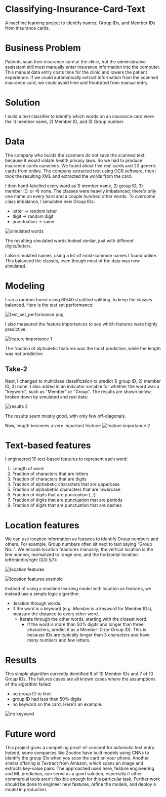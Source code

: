 # Classifying-Insurance-Card-Text
A machine learning project to identify names, Group IDs, and Member IDs from insurance cards.

# Business Problem
Patients scan their insurance card at the clinic, but the administrative assisstant still must manually enter insurance information into the computer. This manual data entry costs time for the clinic and lowers the patient experience. If we could automatically extract information from the scanned insurance card, we could avoid time and frsutrated from manual entry.

# Solution
I build a text classifier to identify which words on an insurance card were the 1) member name, 2) Member ID, and 3) Group number.

# Data
The company who builds the scanners do not save the scanned text, because it would violate health privacy laws. So we had to produce insurance cards ourselves. We found about five real cards and 20 generic cards from online. The company extracted text using OCR software, then I took the resulting XML and extracted the words from the card.

I then hand-labelled every word as 1) member name, 2) group ID, 3) member ID, or 4) none. The classes were heavily imbalanced; there's only one name on every hard and a couple hundred other words. To overcome class imbalance, I simulated new Group IDs:
* letter -> random letter
* digit -> random digit
* punctuation -> same

![simulated words](images/simulated_words.png)

The resulting simulated words looked similar, just with different digits/letters.

I also simulated names, using a list of most-common names I found online. This balanced the classes, even though most of the data was now simulated.

# Modeling
I ran a random forest using 60/40 stratified splitting, to keep the classes balanced. Here is the test set performance:

![test_set_performance.png](images/test_set_performance.png)

I also measured the feature importances to see which features were highly predictive:

![feature importance 1](images/feature_importance_1.png)

The fraction of alphabetic features was the most predictive, while the length was not predictive.

## Take-2
Next, I changed to multiclass classification to predict 1) group ID, 2) member ID, 3) none. I also added in an indicator variable for whether the word was a "keyword", such as "Member" or "Group". The results are shown below, broken down by simulated and real data:

![results 2](results_2.png)

The results seem mostly good, with only few off-diagonals.

Now, length becomes a very important feature:
![feature importance 2](feature_importance_2.png)

# Text-based features
I engineered 10 text-based features to represent each word:
1. Length of word
2. Fraction of characters that are letters
3. Fraction of characters that are digits
4. Fraction of alphabetic characters that are uppercase
5. Fraction of alphabetric characters that are lowercase
6. Fraction of digits that are puncuation (.,:)
7. Fraction of digits that are punctuation that are periods
8. Fraction of digits that are punctuation that are dashes

# Location features
We can use location information as features to identify Group numbers and others. For example, Group numbers often sit next to text saying "Group No.:". We encode location feautures manually; the vertical location is the line number, normalized to range one, and the horizontal location left/middle/right (0/0.5/1):

![location features](images/location_features.png)

![location features example](images/location_features_example.png)

Instead of using a machine learning model with location as features, we instead use a simple logic algorithm:
* Iteration through words.
* If the word is a keyword (e.g. _Member_ is a keyword for Member IDs), measure the distance to every other word.
  * Iterate through the other words, starting with the closest word.
    * If the word is more than 50% digits and longer than three characters, predict it as a Member ID (or Group ID). This is because IDs are typically longer than 3 characters and have many numbers and few letters.

# Results
This simple algorithm correctly dientified 8 of 10 Member IDs and 7 of 10 Group IDs. The failures cases are all known cases where the assumptions of the algorithm failed:
* no group ID to find
* group ID had less than 50% digits
* no keyword on the card. Here's an example:

![no keyword](images/no_keyword.png)

# Future word
This project gives a compelling proof-of-concept for automatic text entry. Indeed, some companies like Zocdoc have built models using CNNs to identify the group IDs when you scan the card on your phone. Another similar offering is Textract from Amazon, which scans an image and extracts key-value pairs. The approached used here, feature engineering and ML prediction, can serve as a good solution, especially if other commercial tools aren't flexible enough for this particular task. Further work should be done to engineer new features, refine the models, and deploy a model in production.